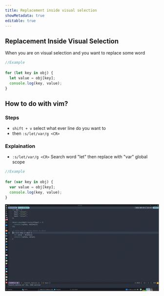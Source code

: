 ```yaml
---
title: Replacement inside visual selection
showMetadata: true
editable: true
---
```


## Replacement Inside Visual Selection

When you are on visual selection and you want to replace some word

```js
//Example

for (let key in obj) {
  let value = obj[key];
  console.log(key, value);
}
```

## How to do with vim?

### Steps

- `shift + v` select what ever line do you want to
- then `:s/let/var/g <CR>`

### Explaination

- `:s/let/var/g <CR>`
  Search word "let" then replace with "var" global scope

```js
//Example

for (var key in obj) {
  var value = obj[key];
  console.log(key, value);
}
```

![demo](images/replacement_inside_visual_section.gif)
